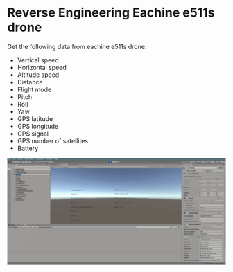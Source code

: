 # Reverse Engineering Eachine e511s drone
Get the following data from eachine e511s drone.
- Vertical speed
- Horizontal speed
- Altitude speed
- Distance
- Flight mode
- Pitch
- Roll
- Yaw
- GPS latitude
- GPS longitude
- GPS signal
- GPS number of satellites
- Battery

![Drone example](drone-example.gif)
